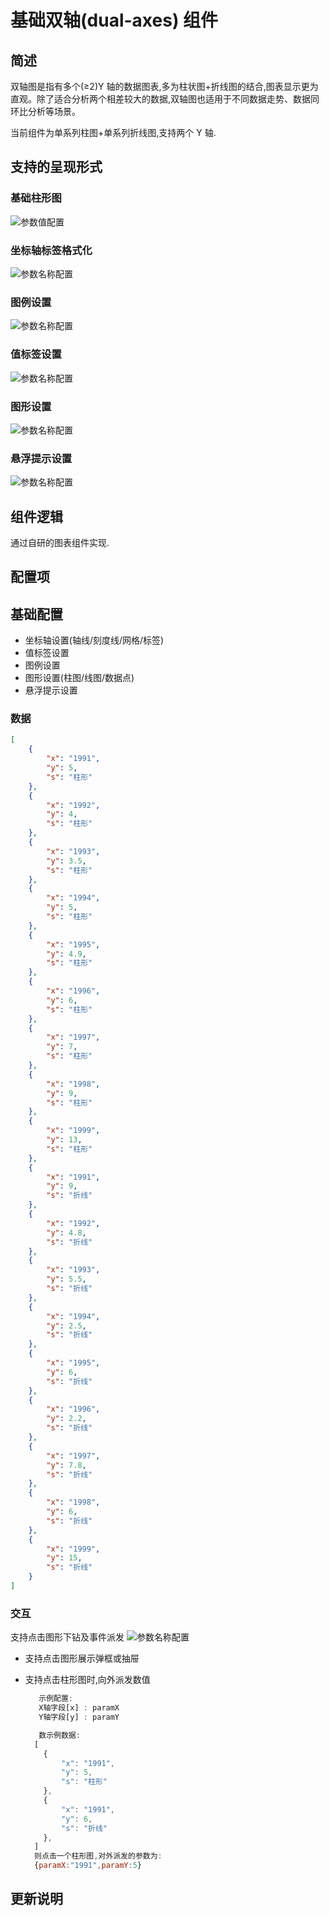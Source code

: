 

# 基础双轴(dual-axes) 组件

## 简述

双轴图是指有多个(≥2)Y 轴的数据图表,多为柱状图+折线图的结合,图表显示更为直观。除了适合分析两个相差较大的数据,双轴图也适用于不同数据走势、数据同环比分析等场景。

当前组件为单系列柱图+单系列折线图,支持两个 Y 轴.

## 支持的呈现形式

### 基础柱形图

![参数值配置](./images/i-1.png)

### 坐标轴标签格式化

![参数名称配置](./images/i-2.png)

### 图例设置

![参数名称配置](./images/i-9.png)

### 值标签设置

![参数名称配置](./images/i-4.png)

### 图形设置

![参数名称配置](./images/i-5.png)

### 悬浮提示设置

![参数名称配置](./images/i-7.png)

## 组件逻辑

通过自研的图表组件实现.

## 配置项

## 基础配置

-   坐标轴设置(轴线/刻度线/网格/标签)
-   值标签设置
-   图例设置
-   图形设置(柱图/线图/数据点)
-   悬浮提示设置

### 数据

```json
[
    {
        "x": "1991",
        "y": 5,
        "s": "柱形"
    },
    {
        "x": "1992",
        "y": 4,
        "s": "柱形"
    },
    {
        "x": "1993",
        "y": 3.5,
        "s": "柱形"
    },
    {
        "x": "1994",
        "y": 5,
        "s": "柱形"
    },
    {
        "x": "1995",
        "y": 4.9,
        "s": "柱形"
    },
    {
        "x": "1996",
        "y": 6,
        "s": "柱形"
    },
    {
        "x": "1997",
        "y": 7,
        "s": "柱形"
    },
    {
        "x": "1998",
        "y": 9,
        "s": "柱形"
    },
    {
        "x": "1999",
        "y": 13,
        "s": "柱形"
    },
    {
        "x": "1991",
        "y": 9,
        "s": "折线"
    },
    {
        "x": "1992",
        "y": 4.8,
        "s": "折线"
    },
    {
        "x": "1993",
        "y": 5.5,
        "s": "折线"
    },
    {
        "x": "1994",
        "y": 2.5,
        "s": "折线"
    },
    {
        "x": "1995",
        "y": 6,
        "s": "折线"
    },
    {
        "x": "1996",
        "y": 2.2,
        "s": "折线"
    },
    {
        "x": "1997",
        "y": 7.8,
        "s": "折线"
    },
    {
        "x": "1998",
        "y": 6,
        "s": "折线"
    },
    {
        "x": "1999",
        "y": 15,
        "s": "折线"
    }
]
```

### 交互

支持点击图形下钻及事件派发 ![参数名称配置](./images/i-8.png)

-   支持点击图形展示弹框或抽屉
-   支持点击柱形图时,向外派发数值

    ```js
       示例配置:
       X轴字段[x] : paramX
       Y轴字段[y] : paramY

       数示例数据:
      [
        {
            "x": "1991",
            "y": 5,
            "s": "柱形"
        },
        {
            "x": "1991",
            "y": 6,
            "s": "折线"
        },
      ]
      则点击一个柱形图,对外派发的参数为:
      {paramX:"1991",paramY:5}

    ```

## 更新说明
